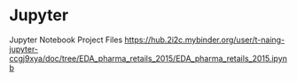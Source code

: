 # Jupyter
Jupyter Notebook Project Files
https://hub.2i2c.mybinder.org/user/t-naing-jupyter-ccgj9xya/doc/tree/EDA_pharma_retails_2015/EDA_pharma_retails_2015.ipynb
